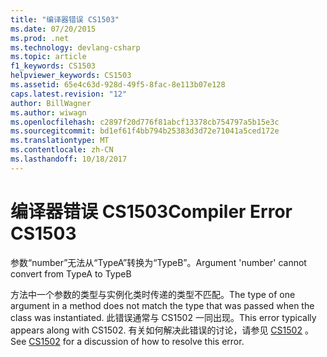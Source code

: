 ```yaml
---
title: "编译器错误 CS1503"
ms.date: 07/20/2015
ms.prod: .net
ms.technology: devlang-csharp
ms.topic: article
f1_keywords: CS1503
helpviewer_keywords: CS1503
ms.assetid: 65e4c63d-928d-49f5-8fac-8e113b07e128
caps.latest.revision: "12"
author: BillWagner
ms.author: wiwagn
ms.openlocfilehash: c2897f20d776f81abcf13378cb754797a5b15e3c
ms.sourcegitcommit: bd1ef61f4bb794b25383d3d72e71041a5ced172e
ms.translationtype: MT
ms.contentlocale: zh-CN
ms.lasthandoff: 10/18/2017
---
```

# <a name="compiler-error-cs1503"></a><span data-ttu-id="a7f71-102">编译器错误 CS1503</span><span class="sxs-lookup"><span data-stu-id="a7f71-102">Compiler Error CS1503</span></span>
<span data-ttu-id="a7f71-103">参数“number”无法从“TypeA”转换为“TypeB”。</span><span class="sxs-lookup"><span data-stu-id="a7f71-103">Argument 'number' cannot convert from TypeA to TypeB</span></span>  
  
 <span data-ttu-id="a7f71-104">方法中一个参数的类型与实例化类时传递的类型不匹配。</span><span class="sxs-lookup"><span data-stu-id="a7f71-104">The type of one argument in a method does not match the type that was passed when the class was instantiated.</span></span> <span data-ttu-id="a7f71-105">此错误通常与 CS1502 一同出现。</span><span class="sxs-lookup"><span data-stu-id="a7f71-105">This error typically appears along with CS1502.</span></span> <span data-ttu-id="a7f71-106">有关如何解决此错误的讨论，请参见 [CS1502](../../csharp/language-reference/compiler-messages/cs1502.md) 。</span><span class="sxs-lookup"><span data-stu-id="a7f71-106">See [CS1502](../../csharp/language-reference/compiler-messages/cs1502.md) for a discussion of how to resolve this error.</span></span>
